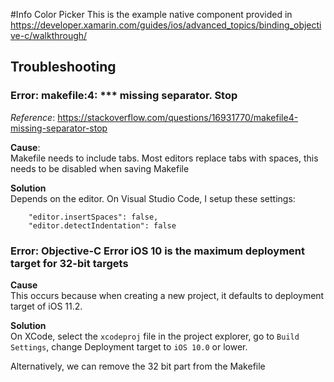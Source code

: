 #Info Color Picker
This is the example native component provided in 
https://developer.xamarin.com/guides/ios/advanced_topics/binding_objective-c/walkthrough/

## Troubleshooting

### Error: makefile:4: *** missing separator. Stop

*Reference*:
https://stackoverflow.com/questions/16931770/makefile4-missing-separator-stop

**Cause**:  
Makefile needs to include tabs. Most editors replace tabs with spaces, this needs to be disabled when saving Makefile

**Solution**  
Depends on the editor. On Visual Studio Code, I setup these settings:
```
    "editor.insertSpaces": false,
    "editor.detectIndentation": false
``` 

### Error: Objective-C Error iOS 10 is the maximum deployment target for 32-bit targets 

**Cause**  
This occurs because when creating a new project, it defaults to deployment target of iOS 11.2. 

**Solution**  
On XCode, select the `xcodeproj` file in the project explorer, go to `Build Settings`, change Deployment target to `iOS 10.0` or lower.

Alternatively, we can remove the 32 bit part from the Makefile



